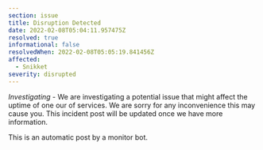 ```yaml
---
section: issue
title: Disruption Detected
date: 2022-02-08T05:04:11.957475Z
resolved: true
informational: false
resolvedWhen: 2022-02-08T05:05:19.841456Z
affected:
  - Snikket
severity: disrupted
---
```

*Investigating* - We are investigating a potential issue that might affect the uptime of one our of services. We are sorry for any inconvenience this may cause you. This incident post will be updated once we have more information.

This is an automatic post by a monitor bot.
        
